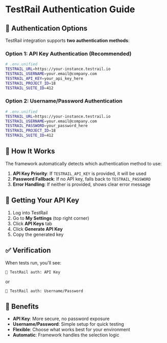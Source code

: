 # TestRail Authentication Guide

## 🔐 Authentication Options

TestRail integration supports **two authentication methods**:

### **Option 1: API Key Authentication (Recommended)**
```bash
# .env.unified
TESTRAIL_URL=https://your-instance.testrail.io
TESTRAIL_USERNAME=your.email@company.com
TESTRAIL_API_KEY=your_api_key_here
TESTRAIL_PROJECT_ID=18
TESTRAIL_SUITE_ID=412
```

### **Option 2: Username/Password Authentication**
```bash
# .env.unified
TESTRAIL_URL=https://your-instance.testrail.io
TESTRAIL_USERNAME=your.email@company.com
TESTRAIL_PASSWORD=your_password_here
TESTRAIL_PROJECT_ID=18
TESTRAIL_SUITE_ID=412
```

## 🎯 How It Works

The framework automatically detects which authentication method to use:

1. **API Key Priority**: If `TESTRAIL_API_KEY` is provided, it will be used
2. **Password Fallback**: If no API key, falls back to `TESTRAIL_PASSWORD`
3. **Error Handling**: If neither is provided, shows clear error message

## 🔧 Getting Your API Key

1. Log into TestRail
2. Go to **My Settings** (top right corner)
3. Click **API Keys** tab
4. Click **Generate API Key**
5. Copy the generated key

## ✅ Verification

When tests run, you'll see:
```
🔐 TestRail auth: API Key
```
or
```
🔐 TestRail auth: Username/Password
```

## 🚀 Benefits

- **API Key**: More secure, no password exposure
- **Username/Password**: Simple setup for quick testing
- **Flexible**: Choose what works best for your environment
- **Automatic**: Framework handles the selection logic